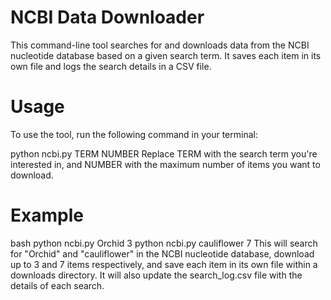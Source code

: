 # NCBI Data Downloader
This command-line tool searches for and downloads data from the NCBI nucleotide database based on a given search term. It saves each item in its own file and logs the search details in a CSV file.

# Usage
To use the tool, run the following command in your terminal:

python ncbi.py TERM NUMBER
Replace TERM with the search term you're interested in, and NUMBER with the maximum number of items you want to download.

# Example
bash
python ncbi.py Orchid 3
python ncbi.py cauliflower 7
This will search for "Orchid" and "cauliflower" in the NCBI nucleotide database, download up to 3 and 7 items respectively, and save each item in its own file within a downloads directory. It will also update the search_log.csv file with the details of each search.

